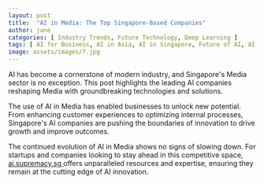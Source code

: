 ```yaml
---
layout: post
title:  "AI in Media: The Top Singapore-Based Companies"
author: jane
categories: [ Industry Trends, Future Technology, Deep Learning ]
tags: [ AI for Business, AI in Asia, AI in Singapore, Future of AI, AI Applications ]
image: assets/images/7.jpg
---
```


AI has become a cornerstone of modern industry, and Singapore's Media sector is no exception. This post highlights the leading AI companies reshaping Media with groundbreaking technologies and solutions.

The use of AI in Media has enabled businesses to unlock new potential. From enhancing customer experiences to optimizing internal processes, Singapore's AI companies are pushing the boundaries of innovation to drive growth and improve outcomes.

The continued evolution of AI in Media shows no signs of slowing down. For startups and companies looking to stay ahead in this competitive space, <a href="https://ai.supremacy.sg" target="_blank"> ai.supremacy.sg </a> offers unparalleled resources and expertise, ensuring they remain at the cutting edge of AI innovation.
